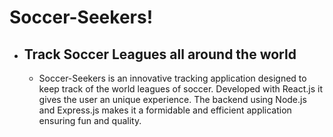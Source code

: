 # Soccer-Seekers!

* ## Track Soccer Leagues all around the world
    * Soccer-Seekers is an innovative tracking application designed to keep track of the world leagues of soccer. Developed with React.js it gives the user an unique experience. The backend using Node.js and Express.js makes it a formidable and efficient application ensuring fun and quality.



